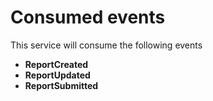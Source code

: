 # Consumed events

This service will consume the following events

- **ReportCreated**
- **ReportUpdated**
- **ReportSubmitted**

